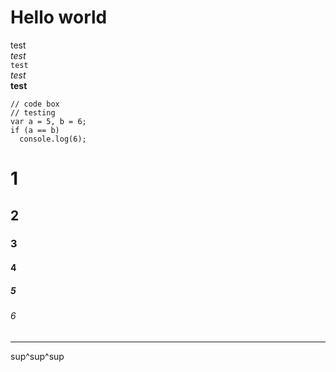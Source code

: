 # Hello world

test  
*test*  
`test`  
_test_   
**test** 

    // code box
    // testing
    var a = 5, b = 6; 
    if (a == b) 
      console.log(6);


# 1 
## 2 
### 3
#### 4
##### 5
###### 6


---

sup^sup^sup

